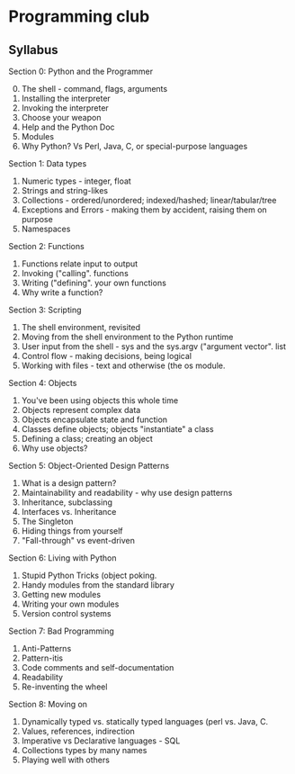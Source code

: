 Programming club
================

Syllabus
--------

Section 0: Python and the Programmer

0. The shell - command, flags, arguments
1. Installing the interpreter
2. Invoking the interpreter
3. Choose your weapon
4. Help and the Python Doc
5. Modules
6. Why Python? Vs Perl, Java, C, or special-purpose languages

Section 1: Data types

1. Numeric types - integer, float
2. Strings and string-likes
3. Collections - ordered/unordered; indexed/hashed; linear/tabular/tree
4. Exceptions and Errors - making them by accident, raising them on purpose
5. Namespaces

Section 2: Functions

1. Functions relate input to output
2. Invoking ("calling". functions
3. Writing ("defining". your own functions
4. Why write a function?

Section 3: Scripting

1. The shell environment, revisited
2. Moving from the shell environment to the Python runtime
3. User input from the shell - sys and the sys.argv ("argument vector". list
4. Control flow - making decisions, being logical
5. Working with files - text and otherwise (the os module.

Section 4: Objects

1. You've been using objects this whole time
2. Objects represent complex data
3. Objects encapsulate state and function
4. Classes define objects; objects "instantiate" a class
5. Defining a class; creating an object
6. Why use objects?

Section 5: Object-Oriented Design Patterns

1. What is a design pattern?
2. Maintainability and readability - why use design patterns
3. Inheritance, subclassing
4. Interfaces vs. Inheritance
5. The Singleton
6. Hiding things from yourself
7. "Fall-through" vs event-driven

Section 6: Living with Python

1. Stupid Python Tricks (object poking.
2. Handy modules from the standard library
3. Getting new modules
4. Writing your own modules
5. Version control systems

Section 7: Bad Programming

1. Anti-Patterns
2. Pattern-itis
3. Code comments and self-documentation
4. Readability
5. Re-inventing the wheel

Section 8: Moving on

1. Dynamically typed vs. statically typed languages (perl vs. Java, C.
2. Values, references, indirection
3. Imperative vs Declarative languages - SQL
4. Collections types by many names
5. Playing well with others